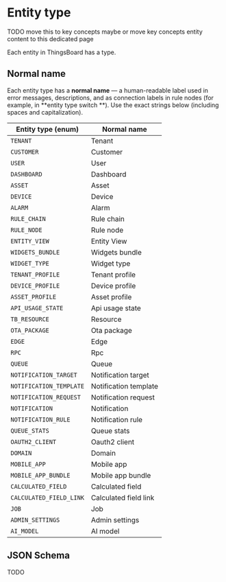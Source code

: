 # Entity type

TODO move this to key concepts maybe or move key concepts entity content to this dedicated page

Each entity in ThingsBoard has a type.

## Normal name

Each entity type has a **normal name** — a human-readable label used in error messages, descriptions, and as connection labels in rule nodes (for example, in **entity type switch
**). Use the exact strings below (including spaces and capitalization).

| Entity type (enum)      | Normal name           |
|-------------------------|-----------------------|
| `TENANT`                | Tenant                |
| `CUSTOMER`              | Customer              |
| `USER`                  | User                  |
| `DASHBOARD`             | Dashboard             |
| `ASSET`                 | Asset                 |
| `DEVICE`                | Device                |
| `ALARM`                 | Alarm                 |
| `RULE_CHAIN`            | Rule chain            |
| `RULE_NODE`             | Rule node             |
| `ENTITY_VIEW`           | Entity View           |
| `WIDGETS_BUNDLE`        | Widgets bundle        |
| `WIDGET_TYPE`           | Widget type           |
| `TENANT_PROFILE`        | Tenant profile        |
| `DEVICE_PROFILE`        | Device profile        |
| `ASSET_PROFILE`         | Asset profile         |
| `API_USAGE_STATE`       | Api usage state       |
| `TB_RESOURCE`           | Resource              |
| `OTA_PACKAGE`           | Ota package           |
| `EDGE`                  | Edge                  |
| `RPC`                   | Rpc                   |
| `QUEUE`                 | Queue                 |
| `NOTIFICATION_TARGET`   | Notification target   |
| `NOTIFICATION_TEMPLATE` | Notification template |
| `NOTIFICATION_REQUEST`  | Notification request  |
| `NOTIFICATION`          | Notification          |
| `NOTIFICATION_RULE`     | Notification rule     |
| `QUEUE_STATS`           | Queue stats           |
| `OAUTH2_CLIENT`         | Oauth2 client         |
| `DOMAIN`                | Domain                |
| `MOBILE_APP`            | Mobile app            |
| `MOBILE_APP_BUNDLE`     | Mobile app bundle     |
| `CALCULATED_FIELD`      | Calculated field      |
| `CALCULATED_FIELD_LINK` | Calculated field link |
| `JOB`                   | Job                   |
| `ADMIN_SETTINGS`        | Admin settings        |
| `AI_MODEL`              | AI model              |

## JSON Schema

TODO
